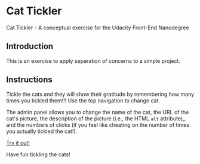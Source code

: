 # Cat Tickler

Cat Tickler - A conceptual exercise for the Udacity Front-End Nanodegree

## Introduction

This is an exercise to apply separation of concerns to a simple project.

## Instructions

Tickle the cats and they will show their gratitude by remembering how many
times you tickled them!!!
Use the top navigation to change cat.

The admin panel allows you to change the name of the cat, the URL of the cat's
picture, the description of the picture (i.e., the HTML `alt` attribute),, and
the numbers of clicks (if you feel like cheating on the number of times you
actually tickled the cat!).

[Try it out!](https://aberdean.github.io/cat-tickler/)

Have fun tickling the cats!
